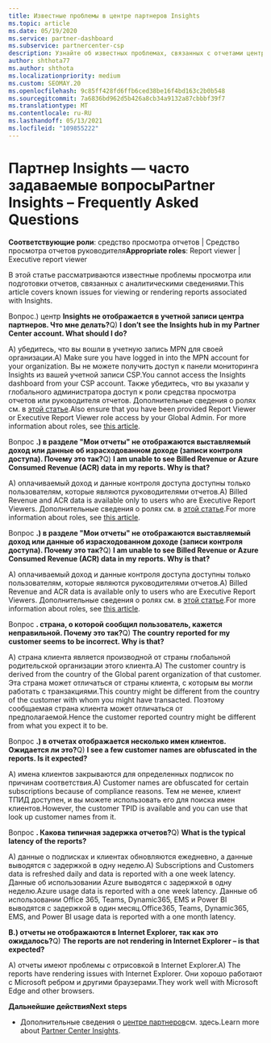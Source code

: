 ```yaml
---
title: Известные проблемы в центре партнеров Insights
ms.topic: article
ms.date: 05/19/2020
ms.service: partner-dashboard
ms.subservice: partnercenter-csp
description: Узнайте об известных проблемах, связанных с отчетами центра партнеров (PCI). Сведения могут включать известные проблемы отрисовки или ограничения отчетности.
author: shthota77
ms.author: shthota
ms.localizationpriority: medium
ms.custom: SEOMAY.20
ms.openlocfilehash: 9c85ff428fd6ffb6ced38be16f4bd163c2b0b548
ms.sourcegitcommit: 7a6836bd962d5b426a8cb34a9132a87cbbbf39f7
ms.translationtype: MT
ms.contentlocale: ru-RU
ms.lasthandoff: 05/13/2021
ms.locfileid: "109855222"
---
```

# <a name="partner-insights--frequently-asked-questions"></a><span data-ttu-id="b49d4-104">Партнер Insights — часто задаваемые вопросы</span><span class="sxs-lookup"><span data-stu-id="b49d4-104">Partner Insights – Frequently Asked Questions</span></span>

<span data-ttu-id="b49d4-105">**Соответствующие роли**: средство просмотра отчетов | Средство просмотра отчетов руководителя</span><span class="sxs-lookup"><span data-stu-id="b49d4-105">**Appropriate roles**: Report viewer | Executive report viewer</span></span>

<span data-ttu-id="b49d4-106">В этой статье рассматриваются известные проблемы просмотра или подготовки отчетов, связанных с аналитическими сведениями.</span><span class="sxs-lookup"><span data-stu-id="b49d4-106">This article covers known issues for viewing or rendering reports associated with Insights.</span></span>

<span data-ttu-id="b49d4-107">Вопрос.) центр **Insights не отображается в учетной записи центра партнеров. Что мне делать?**</span><span class="sxs-lookup"><span data-stu-id="b49d4-107">Q) **I don’t see the Insights hub in my Partner Center account. What should I do?**</span></span>

<span data-ttu-id="b49d4-108">А) убедитесь, что вы вошли в учетную запись MPN для своей организации.</span><span class="sxs-lookup"><span data-stu-id="b49d4-108">A) Make sure you have logged in into the MPN account for your organization.</span></span> <span data-ttu-id="b49d4-109">Вы не можете получить доступ к панели мониторинга Insights из вашей учетной записи CSP.</span><span class="sxs-lookup"><span data-stu-id="b49d4-109">You cannot access the Insights dashboard from your CSP account.</span></span> <span data-ttu-id="b49d4-110">Также убедитесь, что вы указали у глобального администратора доступ к роли средства просмотра отчетов или руководителя отчетов.  Дополнительные сведения о ролях см. в [этой статье](./pci-roles.md).</span><span class="sxs-lookup"><span data-stu-id="b49d4-110">Also ensure that you have been provided Report Viewer or Executive Report Viewer role access by your Global Admin.  For more information about roles, see [this article](./pci-roles.md).</span></span>

<span data-ttu-id="b49d4-111">Вопрос **.) в разделе "Мои отчеты" не отображаются выставляемый доход или данные об израсходованном доходе (записи контроля доступа). Почему это так?**</span><span class="sxs-lookup"><span data-stu-id="b49d4-111">Q) **I am unable to see Billed Revenue or Azure Consumed Revenue (ACR) data in my reports. Why is that?**</span></span>

<span data-ttu-id="b49d4-112">A) оплачиваемый доход и данные контроля доступа доступны только пользователям, которые являются руководителями отчетов.</span><span class="sxs-lookup"><span data-stu-id="b49d4-112">A) Billed Revenue and ACR data is available only to users who are Executive Report Viewers.</span></span>  <span data-ttu-id="b49d4-113">Дополнительные сведения о ролях см. в [этой статье](./pci-roles.md).</span><span class="sxs-lookup"><span data-stu-id="b49d4-113">For more information about roles, see [this article](./pci-roles.md).</span></span>

<span data-ttu-id="b49d4-114">Вопрос **.) в разделе "Мои отчеты" не отображаются выставляемый доход или данные об израсходованном доходе (записи контроля доступа). Почему это так?**</span><span class="sxs-lookup"><span data-stu-id="b49d4-114">Q) **I am unable to see Billed Revenue or Azure Consumed Revenue (ACR) data in my reports. Why is that?**</span></span>

<span data-ttu-id="b49d4-115">A) оплачиваемый доход и данные контроля доступа доступны только пользователям, которые являются руководителями отчетов.</span><span class="sxs-lookup"><span data-stu-id="b49d4-115">A) Billed Revenue and ACR data is available only to users who are Executive Report Viewers.</span></span> <span data-ttu-id="b49d4-116">Дополнительные сведения о ролях см. в [этой статье](./pci-roles.md).</span><span class="sxs-lookup"><span data-stu-id="b49d4-116">For more information about roles, see [this article](./pci-roles.md).</span></span>

<span data-ttu-id="b49d4-117">Вопрос **. страна, о которой сообщил пользователь, кажется неправильной. Почему это так?**</span><span class="sxs-lookup"><span data-stu-id="b49d4-117">Q) **The country reported for my customer seems to be incorrect. Why is that?**</span></span>

<span data-ttu-id="b49d4-118">А) страна клиента является производной от страны глобальной родительской организации этого клиента.</span><span class="sxs-lookup"><span data-stu-id="b49d4-118">A) The customer country is derived from the country of the Global parent organization of that customer.</span></span> <span data-ttu-id="b49d4-119">Эта страна может отличаться от страны клиента, с которым вы могли работать с транзакциями.</span><span class="sxs-lookup"><span data-stu-id="b49d4-119">This country might be different from the country of the customer with whom you might have transacted.</span></span> <span data-ttu-id="b49d4-120">Поэтому сообщаемая страна клиента может отличаться от предполагаемой.</span><span class="sxs-lookup"><span data-stu-id="b49d4-120">Hence the customer reported country might be different from what you expect it to be.</span></span>

<span data-ttu-id="b49d4-121">Вопрос **.) в отчетах отображается несколько имен клиентов. Ожидается ли это?**</span><span class="sxs-lookup"><span data-stu-id="b49d4-121">Q) **I see a few customer names are obfuscated in the reports. Is it expected?**</span></span>

<span data-ttu-id="b49d4-122">А) имена клиентов закрываются для определенных подписок по причинам соответствия.</span><span class="sxs-lookup"><span data-stu-id="b49d4-122">A) Customer names are obfuscated for certain subscriptions because of compliance reasons.</span></span> <span data-ttu-id="b49d4-123">Тем не менее, клиент ТПИД доступен, и вы можете использовать его для поиска имен клиентов.</span><span class="sxs-lookup"><span data-stu-id="b49d4-123">However, the customer TPID is available and you can use that look up customer names from it.</span></span>

<span data-ttu-id="b49d4-124">Вопрос **. Какова типичная задержка отчетов?**</span><span class="sxs-lookup"><span data-stu-id="b49d4-124">Q) **What is the typical latency of the reports?**</span></span>

<span data-ttu-id="b49d4-125">A) данные о подписках и клиентах обновляются ежедневно, а данные выводятся с задержкой в одну неделю.</span><span class="sxs-lookup"><span data-stu-id="b49d4-125">A) Subscriptions and Customers data is refreshed daily and data is reported with a one week latency.</span></span> <span data-ttu-id="b49d4-126">Данные об использовании Azure выводятся с задержкой в одну неделю.</span><span class="sxs-lookup"><span data-stu-id="b49d4-126">Azure usage data is reported with a one week latency.</span></span> <span data-ttu-id="b49d4-127">Данные об использовании Office 365, Teams, Dynamic365, EMS и Power BI выводятся с задержкой в один месяц.</span><span class="sxs-lookup"><span data-stu-id="b49d4-127">Office365, Teams, Dynamic365, EMS, and Power BI usage data is reported with a one month latency.</span></span>

<span data-ttu-id="b49d4-128">**В.) отчеты не отображаются в Internet Explorer, так как это ожидалось?**</span><span class="sxs-lookup"><span data-stu-id="b49d4-128">Q) **The reports are not rendering in Internet Explorer – is that expected?**</span></span>

<span data-ttu-id="b49d4-129">A) отчеты имеют проблемы с отрисовкой в Internet Explorer.</span><span class="sxs-lookup"><span data-stu-id="b49d4-129">A)  The reports have rendering issues with Internet Explorer.</span></span> <span data-ttu-id="b49d4-130">Они хорошо работают с Microsoft ребром и другими браузерами.</span><span class="sxs-lookup"><span data-stu-id="b49d4-130">They work well with Microsoft Edge and other browsers.</span></span>

<span data-ttu-id="b49d4-131">**Дальнейшие действия**</span><span class="sxs-lookup"><span data-stu-id="b49d4-131">**Next steps**</span></span>

- <span data-ttu-id="b49d4-132">Дополнительные сведения о [центре партнеров](partner-center-insights.md)см. здесь.</span><span class="sxs-lookup"><span data-stu-id="b49d4-132">Learn more about [Partner Center Insights](partner-center-insights.md).</span></span>
